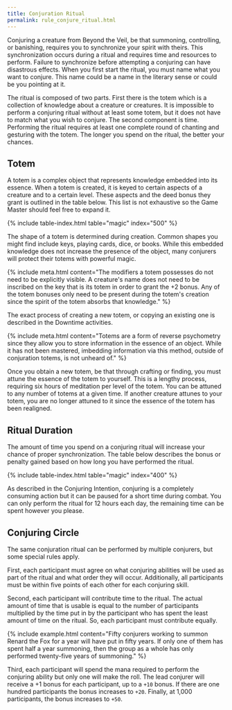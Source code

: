 ```yaml
---
title: Conjuration Ritual
permalink: rule_conjure_ritual.html
---
```


Conjuring a creature from Beyond the Veil, be that summoning, controlling, or banishing, requires you to synchronize your spirit with theirs. This synchronization occurs during a ritual and requires time and resources to perform. Failure to synchronize before attempting a conjuring can have disastrous effects. When you first start the ritual, you must name what you want to conjure. This name could be a name in the literary sense or could be you pointing at it. 

The ritual is composed of two parts. First there is the totem which is a collection of knowledge about a creature or creatures. It is impossible to perform a conjuring ritual without at least some totem, but it does not have to match what you wish to conjure. The second component is time. Performing the ritual requires at least one complete round of chanting and gesturing with the totem. The longer you spend on the ritual, the better your chances. 

## Totem 
A totem is a complex object that represents knowledge embedded into its essence. When a totem is created, it is keyed to certain aspects of a creature and to a certain level. These aspects and the deed bonus they grant is outlined in the table below. This list is not exhaustive so the Game Master should feel free to expand it.

{% include table-index.html table="magic" index="500" %}

The shape of a totem is determined during creation. Common shapes you might find include keys, playing cards, dice, or books. While this embedded knowledge does not increase the presence of the object, many conjurers will protect their totems with powerful magic.

{% include meta.html content="The modifiers a totem possesses do not need to be explicitly visible. A creature's name does not need to be inscribed on the key that is its totem in order to grant the +2 bonus. Any of the totem bonuses only need to be present during the totem's creation since the spirit of the totem absorbs that knowledge." %}

The exact process of creating a new totem, or copying an existing one is described in the Downtime activities.

{% include meta.html content="Totems are a form of reverse psychometry since they allow you to store information in the essence of an object. While it has not been mastered, imbedding information via this method, outside of conjuration totems, is not unheard of." %}

Once you obtain a new totem, be that through crafting or finding, you must attune the essence of the totem to yourself. This is a lengthy process, requiring six hours of meditation per level of the totem. You can be attuned to any number of totems at a given time. If another creature attunes to your totem, you are no longer attuned to it since the essence of the totem has been realigned.

## Ritual Duration

The amount of time you spend on a conjuring ritual will increase your chance of proper synchronization. The table below describes the bonus or penalty gained based on how long you have performed the ritual. 

{% include table-index.html table="magic" index="400" %}

As described in the Conjuring Intention, conjuring is a completely consuming action but it can be paused for a short time during combat. You can only perform the ritual for 12 hours each day, the remaining time can be spent however you please. 

## Conjuring Circle
The same conjuration ritual can be performed by multiple conjurers, but some special rules apply.

First, each participant must agree on what conjuring abilities will be used as part of the ritual and what order they will occur. Additionally, all participants must be within five points of each other for each conjuring skill. 

Second, each participant will contribute time to the ritual. The actual amount of time that is usable is equal to the number of participants multiplied by the time put in by the participant who has spent the least amount of time on the ritual. So, each participant must contribute equally.

{% include example.html content="Fifty conjurers working to summon Renard the Fox for a year will have put in fifty years. If only one of them has spent half a year summoning, then the group as a whole has only performed twenty-five years of summoning." %}

Third, each participant will spend the mana required to perform the conjuring ability but only one will make the roll. The lead conjurer will receive a +1 bonus for each participant, up to a `+10` bonus. If there are one hundred participants the bonus increases to `+20`. Finally, at 1,000 participants, the bonus increases to `+50`. 
